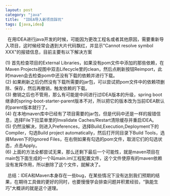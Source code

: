 ```yaml
---
layout: post
category: "java"
title:  "IDEA导入新项目踩坑"
tags: [java,idea]
---
```


&#8194;在用IDEA进行java开发的时候，可能因为更改工程名或者其他原因，需要重新导入项目，这时候经常会遇到大片代码飘红，并显示"Cannot resolve symbol XXX"的报错信息，目前主要有以下解决方案

(1) 首先检查项目的External Libraries，如果没有pom文件中添加的那些依赖，在Maven Projects视图中双击Lifecycle里的clean，然后点刷新按钮Reimport，此时maven会去检查pom中还没有下载的依赖并进行下载。  
(2) 如果刷新之后仍然没有下载所需要的jar包，可以尝试把pom文件中的依赖项删除、保存，然后再撤销，触发依赖的下载。  
(3) 撤销之后也不管用，那么有可能是中间进行过IDEA版本的升级，spring boot继承的spring-boot-starter-parent版本不对，所以把它的版本改为当前IDEA默认的parent版本就行了。  
(4) 在本地maven库中已经有了项目需要的jar包，但是代码中还是一样的报错信息，选择File下拉菜单里的Invalidate Caches/Restart清除缓存并重启IDEA。  
(5) 仍然没解决，则进入Preferences，选择Build,Execution,Deployment下的Compiler，勾选Build project automatically，然后打开同目录下Build Tools，选择Maven下的Ignored Files，在右侧如果有勾选的pom文件，取消它们的勾选状态，点击Apply。  
(6) 上面的方法全都尝试无果，那么还剩下最后一个可能性，就是maven项目在main包下面生成的一个叫main.iml工程配置文件，这个文件使原有的maven依赖没有发挥作用，所以删除了这个文件，就解决了。  

&#8194;总结：IDEA和Maven本身存在一些bug，在某些情况下没有达到我们预期的结果，在期待工具做的更好的同时，也要慢慢学会排查问题并积累经验，“孰能生巧”大概讲的就是这个道理。

